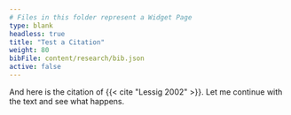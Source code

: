 ```yaml
---
# Files in this folder represent a Widget Page
type: blank
headless: true
title: "Test a Citation"
weight: 80
bibFile: content/research/bib.json
active: false
---
```


 And here is the citation of {{< cite "Lessig 2002" >}}. Let me continue with the text and see what happens.
